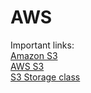 # AWS
Important links:
<br>
<a href="https://aws.amazon.com/pm/serv-s3/?trk=e31669e1-2406-4016-9dc4-feb8ed89019b&sc_channel=ps&s_kwcid=AL!4422!10!71537202375532!71537723522247&ef_id=3403c00dee3c163ba76fa527c6314ea1:G:s"> Amazon S3</a><br/>
<a href="https://aws.amazon.com/s3/?nc2=h_ql_prod_st_s3">AWS S3</a></br>
<a href="https://aws.amazon.com/s3/storage-classes/?nc=sn&loc=3">S3 Storage class</a><br/>
